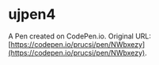 # ujpen4

A Pen created on CodePen.io. Original URL: [https://codepen.io/prucsi/pen/NWbxezy](https://codepen.io/prucsi/pen/NWbxezy).


